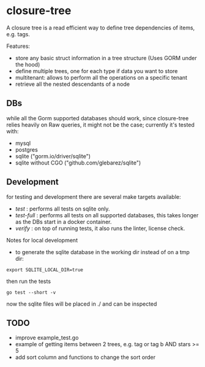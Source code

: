 # closure-tree

A closure tree is a read efficient way to define tree dependencies of items, e.g. tags.

Features:
* store any basic struct information in a tree structure (Uses GORM under the hood)
* define multiple trees, one for each type if data you want to store
* multitenant: allows to perform all the operations on a specific tenant
* retrieve all the nested descendants of a node


## DBs
while all the Gorm supported databases should work, since closure-tree relies  heavily on Raw queries, 
it might not be the case; currently it's tested with:
* mysql
* postgres
* sqlite ("gorm.io/driver/sqlite")
* sqlite without CGO ("github.com/glebarez/sqlite")
 


## Development

for testing and development there are several make targets available:

* _test_ : performs all tests on sqlite only.
* _test-full_ : performs all tests on all supported databases, this takes longer as the DBs start in a docker container.
* _verify_ : on top of running tests, it also runs the linter, license check.


Notes for local development 

* to generate the sqlite database in the working dir instead of on a tmp dir:
```
export SQLITE_LOCAL_DIR=true
```
then run the tests
```
go test --short -v 
```
now the sqlite files will be placed in ./ and can be inspected


## TODO
* improve example_test.go
* example of getting items between 2 trees, e.g. tag or tag b AND stars >= 5
* add sort column and functions to change the sort order